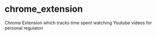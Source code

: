 # chrome_extension
Chrome Extension which tracks time spent watching Youtube videos for personal regulaton
